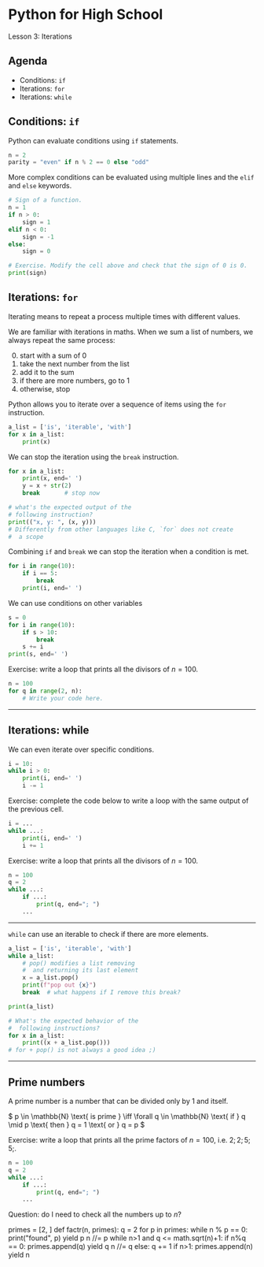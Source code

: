 # Python for High School

Lesson 3: Iterations

## Agenda

- Conditions: `if`
- Iterations: `for`
- Iterations: `while`

## Conditions: `if`

Python can evaluate conditions using `if` statements.

```python
n = 2
parity = "even" if n % 2 == 0 else "odd"
```

More complex conditions can be evaluated using multiple lines
and the `elif` and `else` keywords.

```python
# Sign of a function.
n = 1
if n > 0:
    sign = 1
elif n < 0:
    sign = -1
else:
    sign = 0
```

```python
# Exercise. Modify the cell above and check that the sign of 0 is 0.
print(sign)
```

## Iterations: `for`

Iterating means to repeat a process multiple times
with different values.

We are familiar with iterations in maths.
When we sum a list of numbers, we always repeat the same process:

0. start with a sum of 0
1. take the next number from the list
2. add it to the sum
3. if there are more numbers, go to 1
4. otherwise, stop

Python allows you to iterate over a sequence of items using the `for` instruction.

```python
a_list = ['is', 'iterable', 'with']
for x in a_list:
    print(x)
```

We can stop the iteration using the `break` instruction.

```python
for x in a_list:
    print(x, end=' ')
    y = x + str(2)
    break       # stop now
```


```python
# what's the expected output of the
# following instruction?
print(("x, y: ", (x, y)))
# Differently from other languages like C, `for` does not create
#  a scope
```

Combining `if` and `break` we can stop the iteration when a condition is met.

```python
for i in range(10):
    if i == 5:
        break
    print(i, end=' ')
```

We can use conditions on other variables

```python
s = 0
for i in range(10):
    if s > 10:
        break
    s += i
print(s, end=' ')
```

Exercise: write a loop that prints all the divisors of $n=100$.

```python
n = 100
for q in range(2, n):
    # Write your code here.

```

---

## Iterations: while

We can even iterate over specific conditions.

```python
i = 10:
while i > 0:
    print(i, end=' ')
    i -= 1
```

Exercise: complete the code below to write a loop with the same output of the previous cell.

```python
i = ...
while ...:
    print(i, end=' ')
    i += 1
```

Exercise: write a loop that prints all the divisors of $n=100$.

```python
n = 100
q = 2
while ...:
    if ...:
        print(q, end="; ")
    ...
```

---


`while` can use an iterable to check if there are more elements.

```python
a_list = ['is', 'iterable', 'with']
while a_list:
    # pop() modifies a list removing
    #  and returning its last element
    x = a_list.pop()
    print(f"pop out {x}")
    break  # what happens if I remove this break?

print(a_list)
```

```python
# What's the expected behavior of the
#  following instructions?
for x in a_list:
    print((x + a_list.pop()))
# for + pop() is not always a good idea ;)
```

---

## Prime numbers

A prime number is a number that can be divided only by 1 and itself.

$
p \in \mathbb{N} \text{ is prime } \iff \forall q \in \mathbb{N} \text{ if } q \mid p \text{ then } q = 1 \text{ or } q = p
$

Exercise: write a loop that prints all the prime factors of $n=100$, i.e. $2; 2; 5; 5;$.

```python
n = 100
q = 2
while ...:
    if ...:
        print(q, end="; ")
    ...

```
<!--
n = 100
q = 2
while n>1:
    if n%q == 0:
        print(q, end="; ")
        n //= q
    else:
        q += 1 -->

Question: do I need to check all the numbers up to $n$?

primes = [2, ]
def factr(n, primes):
    q = 2
    for p in primes:
        while n % p == 0:
            print("found", p)
            yield p
            n //= p
    while n>1 and q <= math.sqrt(n)+1:
        if n%q == 0:
            primes.append(q)
            yield q
            n //= q
        else:
            q += 1
    if n>1:
        primes.append(n)
    yield n
